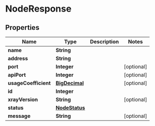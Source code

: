 # NodeResponse

## Properties
Name | Type | Description | Notes
------------ | ------------- | ------------- | -------------
**name** | **String** |  | 
**address** | **String** |  | 
**port** | **Integer** |  |  [optional]
**apiPort** | **Integer** |  |  [optional]
**usageCoefficient** | [**BigDecimal**](BigDecimal.md) |  |  [optional]
**id** | **Integer** |  | 
**xrayVersion** | **String** |  |  [optional]
**status** | [**NodeStatus**](NodeStatus.md) |  | 
**message** | **String** |  |  [optional]
